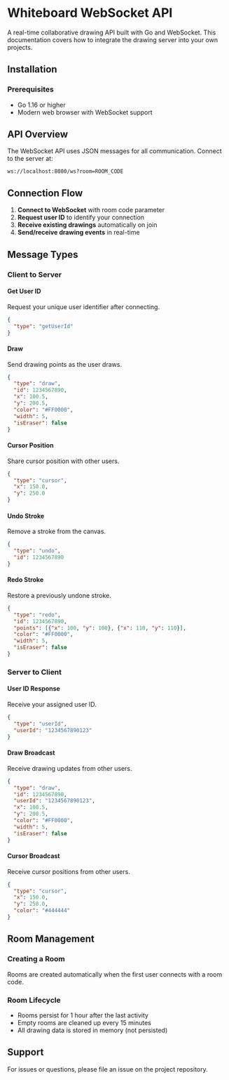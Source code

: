 # Whiteboard WebSocket API

A real-time collaborative drawing API built with Go and WebSocket. This documentation covers how to integrate the drawing server into your own projects.

## Installation

### Prerequisites
- Go 1.16 or higher
- Modern web browser with WebSocket support

## API Overview

The WebSocket API uses JSON messages for all communication. Connect to the server at:
```
ws://localhost:8080/ws?room=ROOM_CODE
```

## Connection Flow

1. **Connect to WebSocket** with room code parameter
2. **Request user ID** to identify your connection
3. **Receive existing drawings** automatically on join
4. **Send/receive drawing events** in real-time

## Message Types

### Client to Server

#### Get User ID
Request your unique user identifier after connecting.
```json
{
  "type": "getUserId"
}
```

#### Draw
Send drawing points as the user draws.
```json
{
  "type": "draw",
  "id": 1234567890,
  "x": 100.5,
  "y": 200.5,
  "color": "#FF0000",
  "width": 5,
  "isEraser": false
}
```

#### Cursor Position
Share cursor position with other users.
```json
{
  "type": "cursor",
  "x": 150.0,
  "y": 250.0
}
```

#### Undo Stroke
Remove a stroke from the canvas.
```json
{
  "type": "undo",
  "id": 1234567890
}
```

#### Redo Stroke
Restore a previously undone stroke.
```json
{
  "type": "redo",
  "id": 1234567890,
  "points": [{"x": 100, "y": 100}, {"x": 110, "y": 110}],
  "color": "#FF0000",
  "width": 5,
  "isEraser": false
}
```

### Server to Client

#### User ID Response
Receive your assigned user ID.
```json
{
  "type": "userId",
  "userId": "1234567890123"
}
```

#### Draw Broadcast
Receive drawing updates from other users.
```json
{
  "type": "draw",
  "id": 1234567890,
  "userId": "1234567890123",
  "x": 100.5,
  "y": 200.5,
  "color": "#FF0000",
  "width": 5,
  "isEraser": false
}
```

#### Cursor Broadcast
Receive cursor positions from other users.
```json
{
  "type": "cursor",
  "x": 150.0,
  "y": 250.0,
  "color": "#444444"
}
```

## Room Management

### Creating a Room
Rooms are created automatically when the first user connects with a room code.

### Room Lifecycle
- Rooms persist for 1 hour after the last activity
- Empty rooms are cleaned up every 15 minutes
- All drawing data is stored in memory (not persisted)


## Support

For issues or questions, please file an issue on the project repository.
